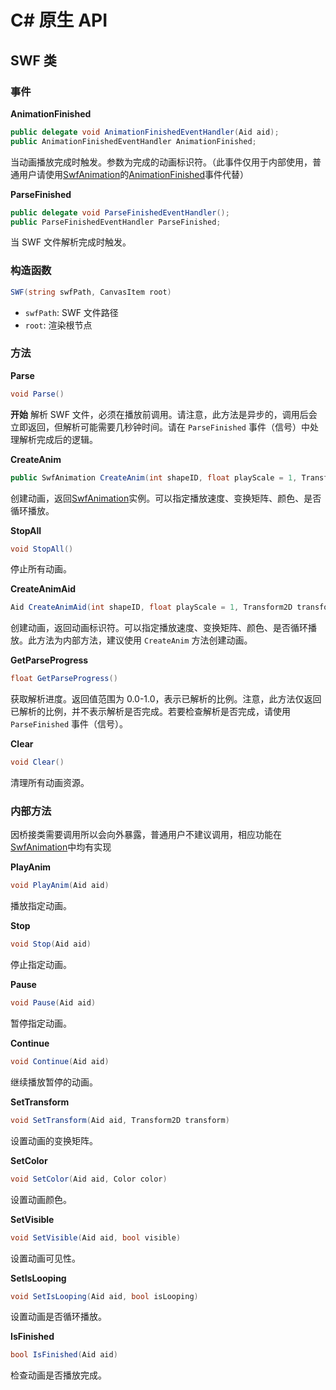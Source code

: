 # C# 原生 API

## SWF 类

### 事件

**AnimationFinished**
```csharp
public delegate void AnimationFinishedEventHandler(Aid aid);
public AnimationFinishedEventHandler AnimationFinished;
```
当动画播放完成时触发。参数为完成的动画标识符。（此事件仅用于内部使用，普通用户请使用[SwfAnimation](.\SwfAnimation.md)的[AnimationFinished](.\SwfAnimation.md#animationfinished)事件代替）

**ParseFinished**
```csharp
public delegate void ParseFinishedEventHandler();
public ParseFinishedEventHandler ParseFinished;
```
当 SWF 文件解析完成时触发。

### 构造函数
```csharp
SWF(string swfPath, CanvasItem root)
```
- `swfPath`: SWF 文件路径
- `root`: 渲染根节点

### 方法

**Parse**
```csharp
void Parse()
```
**开始** 解析 SWF 文件，必须在播放前调用。请注意，此方法是异步的，调用后会立即返回，但解析可能需要几秒钟时间。请在 `ParseFinished` 事件（信号）中处理解析完成后的逻辑。

**CreateAnim**
```csharp
public SwfAnimation CreateAnim(int shapeID, float playScale = 1, Transform2D transform = default, Color color = default, bool loop = false)
```
创建动画，返回[SwfAnimation](.\SwfAnimation.md)实例。可以指定播放速度、变换矩阵、颜色、是否循环播放。

**StopAll**
```csharp
void StopAll()
```
停止所有动画。

**CreateAnimAid**
```csharp
Aid CreateAnimAid(int shapeID, float playScale = 1, Transform2D transform = default, Color color = default, bool loop = false)
```
创建动画，返回动画标识符。可以指定播放速度、变换矩阵、颜色、是否循环播放。此方法为内部方法，建议使用 `CreateAnim` 方法创建动画。


**GetParseProgress**
```csharp
float GetParseProgress()
```
获取解析进度。返回值范围为 0.0-1.0，表示已解析的比例。注意，此方法仅返回已解析的比例，并不表示解析是否完成。若要检查解析是否完成，请使用 `ParseFinished` 事件（信号）。

**Clear**
```csharp
void Clear()
```
清理所有动画资源。


### 内部方法

因桥接类需要调用所以会向外暴露，普通用户不建议调用，相应功能在[SwfAnimation](.\SwfAnimation.md)中均有实现

**PlayAnim**
```csharp
void PlayAnim(Aid aid)
```
播放指定动画。

**Stop**
```csharp
void Stop(Aid aid)
```
停止指定动画。

**Pause**
```csharp
void Pause(Aid aid)
```
暂停指定动画。

**Continue**
```csharp
void Continue(Aid aid)
```
继续播放暂停的动画。

**SetTransform**
```csharp
void SetTransform(Aid aid, Transform2D transform)
```
设置动画的变换矩阵。

**SetColor**
```csharp
void SetColor(Aid aid, Color color)
```
设置动画颜色。

**SetVisible**
```csharp
void SetVisible(Aid aid, bool visible)
```
设置动画可见性。

**SetIsLooping**
```csharp
void SetIsLooping(Aid aid, bool isLooping)
```
设置动画是否循环播放。

**IsFinished**
```csharp
bool IsFinished(Aid aid)
```
检查动画是否播放完成。

